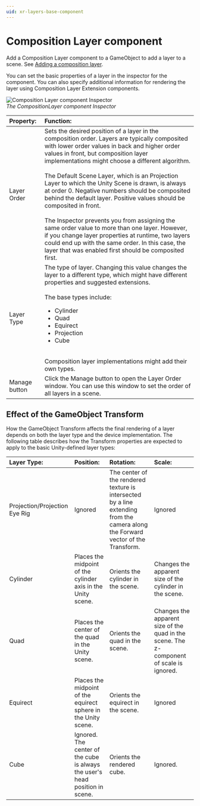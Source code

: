```yaml
---
uid: xr-layers-base-component
---
```


# Composition Layer component

Add a Composition Layer component to a GameObject to add a layer to a scene. See [Adding a composition layer].

You can set the basic properties of a layer in the inspector for the component. You can also specify additional information for rendering the layer using Composition Layer Extension components.

![Composition Layer component Inspector](images/Inspector_CompositionLayer.png)<br />*The CompositionLayer component Inspector*

| Property:| Function: |
|:---|:---|
| Layer Order| Sets the desired position of a layer in the composition order. Layers are typically composited with lower order values in back and higher order values in front, but composition layer implementations might choose a different algorithm.<br /><br />The Default Scene Layer, which is an Projection Layer to which the Unity Scene is drawn, is always at order 0. Negative numbers should be composited behind the default layer. Positive values should be composited in front.<br /><br />The Inspector prevents you from assigning the same order value to more than one layer. However, if you change layer properties at runtime, two layers could end up with the same order. In this case, the layer that was enabled first should be composited first.  |
| Layer Type| The type of layer. Changing this value changes the layer to a different type, which might have different properties and suggested extensions.<br /><br />The base types include:<ul><li>Cylinder</li><li>Quad</li><li>Equirect</li><li>Projection</li><li>Cube</li></ul><br />Composition layer implementations might add their own types. |
| Manage button| Click the Manage button to open the Layer Order window. You can use this window to set the order of all layers in a scene. |

## Effect of the GameObject Transform

How the GameObject Transform affects the final rendering of a layer depends on both the layer type and the device implementation. The following table describes how the Transform properties are expected to apply to the basic Unity-defined layer types:

| Layer Type:                           | Position:                                                                     | Rotation:                                                                                                                        | Scale:                                                                                   |
|:--------------------------------------|:------------------------------------------------------------------------------|:---------------------------------------------------------------------------------------------------------------------------------|:-----------------------------------------------------------------------------------------|
| Projection/Projection Eye Rig | Ignored                                                                       | The center of the rendered texture is intersected by a line extending from the camera along the Forward vector of the Transform. | Ignored                                                                                  |
| Cylinder                      | Places the midpoint of the cylinder axis in the Unity scene.                  | Orients the cylinder  in the scene.                                                                                              | Changes the apparent size of the cylinder in the scene.                                  |
| Quad                          | Places the center of the quad in the Unity scene.                             | Orients the quad  in the scene.                                                                                                  | Changes the apparent size of the quad in the scene. The z-component of scale is ignored. |
| Equirect                      | Places the midpoint of the equirect sphere in the Unity scene.                | Orients the equirect in the scene.                                                                                               | Ignored                                                                                  |
| Cube               | Ignored. The center of the cube is always the user's head position in scene.  | Orients the rendered cube.                                                                                                       | Ignored.                                                                                 |


[Composition Layer component]: xref:xr-layers-base-component
[Color Bias and Scale extension]: xref:xr-layers-color-bias-scale
[Source Textures extension]: xref:xr-layers-source-textures
[Adding a composition layer]: xref:xr-layers-add-layer
[Adding a composition layer extension]: xref:xr-layers-add-extensions
